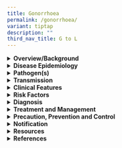 ```yaml
---
title: Gonorrhoea
permalink: /gonorrhoea/
variant: tiptap
description: ""
third_nav_title: G to L
---
```

<div data-type="detailGroup" class="isomer-accordion isomer-accordion-white">
<details class="isomer-details">
<summary><strong>Overview/Background</strong>
</summary>
<div data-type="detailsContent" class="isomer-details-content">
<p>Gonorrhoea is a sexually transmitted infection (STI) caused by&nbsp;<em>Neisseria gonorrhoeae</em>,
an obligate human pathogen. The sites of infection include urethra, endocervix,
pharynx, rectum and conjunctiva.</p>
<p>&nbsp;</p>
<p>Gonorrhoea is treatable and curable with antibiotics. However, <em>N. gonorrhoea </em>has
developed resistance to antibiotics, posing a challenge in the treatment
of gonorrhoea. Rational use of antibiotics is critical to decrease this
eminent threat.</p>
</div>
</details>
<details class="isomer-details">
<summary><strong>Disease Epidemiology</strong>
</summary>
<div data-type="detailsContent" class="isomer-details-content">
<p>In 2020, World Health Organization estimated 82.4&nbsp;million new infections
with&nbsp;<em>N. gonorrhoeae&nbsp;</em>among adults aged 15 to 49 years.
Prevalence of gonorrhoea is highest among vulnerable populations such as
men who have sex with men (MSM), sex workers, transgender women and adolescents
and young people in high burden countries. Over the last decade, the incidence
of gonorrheal STIs has increased due to the rising number of antibiotic-resistant
strains.</p>
<p>&nbsp;</p>
<p>In Singapore, gonorrhoea had the lowest incidence among the three legally
notifiable STIs in 2019 and 2020. It was more commonly reported in men.
No gonococcal ophthalmia neonatorum cases were reported in 2019 and 2020.
Regarding gonorrhoea susceptibility, the percentage of gonorrhoea cultures
with decreased susceptibility to ceftriaxone decreased from 9.19% in 2019
to 7.33% in 2020. There was one resistant case detected in 2019 and no
cases detected in 2020. The percentage of gonorrhoea cultures resistant
to ciprofloxacin remained consistent at 81.1% in 2019 and 81.9% in 2020.</p>
</div>
</details>
<details class="isomer-details">
<summary><strong>Pathogen(s)</strong>
</summary>
<div data-type="detailsContent" class="isomer-details-content">
<p><em>Neisseria gonorrhoeae</em>
</p>
</div>
</details>
<details class="isomer-details">
<summary><strong>Transmission</strong>
</summary>
<div data-type="detailsContent" class="isomer-details-content">
<p>Gonorrhoea is usually transmitted through vaginal, anal, or oral intercourse
with an infected individual. Ejaculation does not have to occur for gonorrhoea
to be transmitted or acquired.&nbsp;</p>
<p>An infected mother can also pass gonorrhoea to her baby during vaginal
delivery.</p>
<p>&nbsp;</p>
<p><strong>Incubation period:</strong> average 3 to 5 days, sometimes longer</p>
<p><strong>Infectious period: </strong>up to 7 days post treatment</p>
</div>
</details>
<details class="isomer-details">
<summary><strong>Clinical Features</strong>
</summary>
<div data-type="detailsContent" class="isomer-details-content">
<p>Gonorrhoea is characterised clinically by a profuse purulent discharge
from the affected genital site (&gt;80% in male urethritis, up to 50% in
female cervicitis), often accompanied by local pain or discomfort. However,
asymptomatic infection may occur in 10% of urethral infection, &gt;50%
of cervical infections and &gt;90% of pharyngeal infection and rectal infections.</p>
<p>&nbsp;</p>
<p>Men and women may experience different symptoms.</p>
<p>&nbsp;</p>
<p>In men, common symptoms include:</p>
<ul data-tight="true" class="tight">
<li>
<p>pain or burn when urinating</p>
</li>
<li>
<p>a white, yellow or greenish discharge from the penis</p>
</li>
<li>
<p>painful or swollen testes.</p>
</li>
</ul>
<p>&nbsp;</p>
<p>Most women with gonorrhoea do not have symptoms. If symptoms occur, they
can include:</p>
<ul data-tight="true" class="tight">
<li>
<p>pain or burning when urinating</p>
</li>
<li>
<p>vaginal discharge</p>
</li>
<li>
<p>vaginal bleeding between periods or during sexual intercourse.</p>
</li>
</ul>
<p>&nbsp;</p>
<p>Infants born to mothers with gonorrhoea may develop an eye infection.
This causes redness, pain, soreness, ulcers and tearing. This is preventable
with eye medications for newborns.</p>
<p></p>
<p>Contiguous spread of the infection may lead to epididymo-orchitis, prostatitis,
endometritis and salpingo-oophoritis. Haematogenous spread results in disseminated
gonococcal infection (DGI).</p>
</div>
</details>
<details class="isomer-details">
<summary><strong>Risk Factors</strong>
</summary>
<div data-type="detailsContent" class="isomer-details-content">
<p>Risk factors include:</p>
<ul data-tight="true" class="tight">
<li>
<p>Unprotected sex with an infected person</p>
</li>
<li>
<p>Having multiple sex partners</p>
</li>
<li>
<p>Inconsistent condom use if the relationship is not monogamous</p>
</li>
<li>
<p>Persons who exchange sex for money or drugs</p>
</li>
<li>
<p>Past history or current presence of other STIs</p>
</li>
</ul>
</div>
</details>
<details class="isomer-details">
<summary><strong>Diagnosis</strong>
</summary>
<div data-type="detailsContent" class="isomer-details-content">
<p>A presumptive diagnosis of gonorrhoea is made on finding Gram-negative
intracellular diplococci in a smear of the discharge. Confirmatory diagnosis
is made by identification of the organism on culture media (e.g. modified
Thayer-Martin agar).</p>
<p>&nbsp;</p>
<p>Tests for diagnosis include:</p>
<ul data-tight="true" class="tight">
<li>
<p>Nucleic acid-based amplification testing (NAATs) (PCR) can be used as
diagnostic/screening tests on non-invasively collected specimens (urine
and self-taken vagina/pharyngeal/rectal swabs).</p>
</li>
<li>
<p>Polymerase chain reaction (PCR) can be used to detect urethral and cervical,
pharyngeal and rectal gonorrhoea</p>
</li>
<li>
<p>Because non-culture tests cannot provide anti-microbial susceptibility
results, in cases of persistent gonococcal infection after treatment or
potential resistant infections, clinicians should perform both culture
and anti-microbial susceptibility testing.</p>
</li>
</ul>
<p>&nbsp;</p>
<p>Gonococcal complement fixation test (GC-CFT) should <strong><u>not</u></strong> be
used for diagnosing gonorrhoea.</p>
</div>
</details>
<details class="isomer-details">
<summary><strong>Treatment and Management</strong>
</summary>
<div data-type="detailsContent" class="isomer-details-content">
<p>Recommended regimens for uncomplicated gonococcal infection of the cervix,
urethra, or rectum:</p>
<ul data-tight="true" class="tight">
<li>
<p><strong>Ceftriaxone&nbsp;</strong>500 mg IM in a single dose plus <strong>Doxycycline&nbsp;</strong>100
mg orally 2 times/day for 7 days</p>
</li>
</ul>
<p>&nbsp;</p>
<p>Recommended regimens for uncomplicated gonococcal infection of the pharynx:</p>
<ul data-tight="true" class="tight">
<li>
<p><strong>Ceftriaxone&nbsp;</strong>500 mg IM in a single dose plus <strong>Doxycycline&nbsp;</strong>100
mg orally 2 times/day for 7 days</p>
</li>
</ul>
<p>&nbsp;</p>
<p>Considerations in pregnancy:</p>
<ul data-tight="true" class="tight">
<li>
<p>Cephalosporins in the recommended dosages are safe and effective in pregnancy</p>
</li>
<li>
<p>Spectinomycin can be administered to women who are unable to tolerate
Cephalosporins</p>
</li>
<li>
<p>Simultaneous treatment for chlamydial infection with Azithromycin 1g orally
in a single is advocated.</p>
</li>
</ul>
<p>&nbsp;</p>
<p>Follow-up:</p>
<ul data-tight="true" class="tight">
<li>
<p>Test-of-cure and assessment for post-gonococcal urethritis (PGU) is performed
after 14 days</p>
</li>
<li>
<p>Test-of-cure culture tests are recommended in all cases at all sites,
especially for pharyngeal gonorrhoea</p>
</li>
<li>
<p>In cases of possible antibiotic resistance, cultures should be performed
with additional anti-microbial sensitivity</p>
</li>
<li>
<p>Patients with gonococcal ophthalmia should have cultures done daily whole
on therapy and again on the 5<sup>th</sup> and 14<sup>th</sup> days after
completion of therapy·&nbsp;&nbsp;&nbsp;&nbsp;&nbsp;&nbsp; Serologic tests
for syphilis and HIV should be performed; if negative they should be repeated
at 3 months after the last at-risk exposure.</p>
</li>
</ul>
<p>&nbsp;</p>
<p>Please refer to <a href="https://www.nsc.com.sg/dsc/healthcare-professionals/publications/Pages/STI-Management-Guidelines.aspx" rel="noopener noreferrer nofollow" target="_blank">DSC’s website</a> for
more information on alternative regimens and other treatment options.</p>
</div>
</details>
<details class="isomer-details">
<summary><strong>Precaution, Prevention and Control</strong>
</summary>
<div data-type="detailsContent" class="isomer-details-content">
<p>Annual screening for <em>N. gonorrhoeae</em> infection is recommended for
all individuals who are sexually active.</p>
<p>·&nbsp;&nbsp;&nbsp;&nbsp;&nbsp;&nbsp; Individuals with multiple sex partners,
change in sex partner, or engaging in unprotected sex should consider regular
screening</p>
<p>·&nbsp;&nbsp;&nbsp;&nbsp;&nbsp;&nbsp; More frequent screening than annual
might be indicated for certain individuals on the basis of their risk behaviors</p>
<p>&nbsp;</p>
<p>Prevention of gonorrhoea:</p>
<p>·&nbsp;&nbsp;&nbsp;&nbsp;&nbsp;&nbsp; Inform current or recent sexual
partners if a diagnosis of gonorrhoea has been confirmed</p>
<p>·&nbsp;&nbsp;&nbsp;&nbsp;&nbsp;&nbsp; Avoid sexual intercourse until at
least 7 days after treatment is completed</p>
<p>·&nbsp;&nbsp;&nbsp;&nbsp;&nbsp;&nbsp; Not having sex</p>
<p>·&nbsp;&nbsp;&nbsp;&nbsp;&nbsp;&nbsp; Consistent and correct use of condoms
when engaging in sexual activity&nbsp;</p>
<p>·&nbsp;&nbsp;&nbsp;&nbsp;&nbsp;&nbsp; Limit the number of sex partners</p>
<p>·&nbsp;&nbsp;&nbsp;&nbsp;&nbsp;&nbsp; Get tested for STIs regularly</p>
<p>&nbsp;</p>
<p>Management of sexual contacts:</p>
<p>·&nbsp;&nbsp;&nbsp;&nbsp;&nbsp;&nbsp; Sexual contacts of the patients
in the preceding 60 days should be traced, screened and treated on epidemiologic
grounds. If the last sexual exposure was &gt;60 days, the patient’s most
recent partner should be treated.</p>
</div>
</details>
<details class="isomer-details">
<summary><strong>Notification</strong>
</summary>
<div data-type="detailsContent" class="isomer-details-content">
<p></p>
</div>
</details>
<details class="isomer-details">
<summary><strong>Resources</strong>
</summary>
<div data-type="detailsContent" class="isomer-details-content">
<p></p>
</div>
</details>
<details class="isomer-details">
<summary><strong>References</strong>
</summary>
<div data-type="detailsContent" class="isomer-details-content">
<p></p>
</div>
</details>
</div>
<p></p>